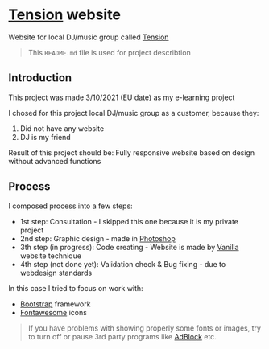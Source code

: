 # [Tension](https://filipmachala88.github.io/Tension/source/) website

Website for local DJ/music group called [Tension](https://www.facebook.com/tensionevents)

> This `README.md` file is used for project describtion

## Introduction

This project was made 3/10/2021 (EU date) as my e-learning project

I chosed for this project local DJ/music group as a customer, because they:
1. Did not have any website
2. DJ is my friend

Result of this project should be: Fully responsive website based on design without advanced functions

## Process

I composed process into a few steps:

- 1st step: Consultation - I skipped this one because it is my private project
- 2nd step: Graphic design - made in [Photoshop](https://www.adobe.com/cz/products/photoshop.html)
- 3th step (in progress): Code creating - Website is made by [Vanilla](https://stackoverflow.com/questions/20836115/what-does-vanilla-mean) website technique
- 4th step (not done yet): Validation check & Bug fixing - due to webdesign standards

In this case I tried to focus on work with:
- [Bootstrap](https://getbootstrap.com/) framework
- [Fontawesome](https://fontawesome.com/) icons

<!-- 
## Result

Full properly working responsive website prepared to place on web server

Page benefits:
- Responsive webpage will be good looking in every device
- Original webpapge shouldnt be endangered by copyright
- Simple light code webpage doesnt slow server
- Good looking code can be easly used or edited by another web developer

Page negatives:
- Page is created only for presentation purpose not for marketing purpose
- Page does not have database so text is hardly possible to change
-->
> If you have problems with showing properly some fonts or images, try to turn off or pause 3rd party programs like [AdBlock](https://getadblock.com/en/) etc.
